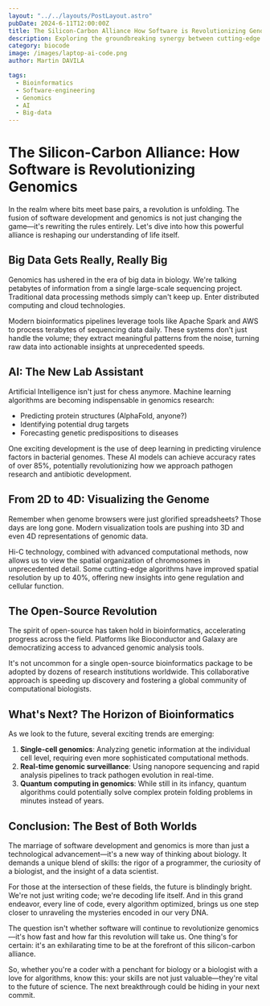 ```yaml
---
layout: "../../layouts/PostLayout.astro"
pubDate: 2024-6-11T12:00:00Z
title: The Silicon-Carbon Alliance How Software is Revolutionizing Genomics
description: Exploring the groundbreaking synergy between cutting-edge software development and modern genomics research.
category: biocode
image: /images/laptop-ai-code.png
author: Martin DAVILA

tags:
  - Bioinformatics
  - Software-engineering
  - Genomics
  - AI
  - Big-data
---
```


# The Silicon-Carbon Alliance: How Software is Revolutionizing Genomics

In the realm where bits meet base pairs, a revolution is unfolding. The fusion of software development and genomics is not just changing the game—it's rewriting the rules entirely. Let's dive into how this powerful alliance is reshaping our understanding of life itself.

## Big Data Gets Really, Really Big

Genomics has ushered in the era of big data in biology. We're talking petabytes of information from a single large-scale sequencing project. Traditional data processing methods simply can't keep up. Enter distributed computing and cloud technologies.

Modern bioinformatics pipelines leverage tools like Apache Spark and AWS to process terabytes of sequencing data daily. These systems don't just handle the volume; they extract meaningful patterns from the noise, turning raw data into actionable insights at unprecedented speeds.

## AI: The New Lab Assistant

Artificial Intelligence isn't just for chess anymore. Machine learning algorithms are becoming indispensable in genomics research:

- Predicting protein structures (AlphaFold, anyone?)
- Identifying potential drug targets
- Forecasting genetic predispositions to diseases

One exciting development is the use of deep learning in predicting virulence factors in bacterial genomes. These AI models can achieve accuracy rates of over 85%, potentially revolutionizing how we approach pathogen research and antibiotic development.

## From 2D to 4D: Visualizing the Genome

Remember when genome browsers were just glorified spreadsheets? Those days are long gone. Modern visualization tools are pushing into 3D and even 4D representations of genomic data.

Hi-C technology, combined with advanced computational methods, now allows us to view the spatial organization of chromosomes in unprecedented detail. Some cutting-edge algorithms have improved spatial resolution by up to 40%, offering new insights into gene regulation and cellular function.

## The Open-Source Revolution

The spirit of open-source has taken hold in bioinformatics, accelerating progress across the field. Platforms like Bioconductor and Galaxy are democratizing access to advanced genomic analysis tools.

It's not uncommon for a single open-source bioinformatics package to be adopted by dozens of research institutions worldwide. This collaborative approach is speeding up discovery and fostering a global community of computational biologists.

## What's Next? The Horizon of Bioinformatics

As we look to the future, several exciting trends are emerging:

1. **Single-cell genomics**: Analyzing genetic information at the individual cell level, requiring even more sophisticated computational methods.
2. **Real-time genomic surveillance**: Using nanopore sequencing and rapid analysis pipelines to track pathogen evolution in real-time.
3. **Quantum computing in genomics**: While still in its infancy, quantum algorithms could potentially solve complex protein folding problems in minutes instead of years.

## Conclusion: The Best of Both Worlds

The marriage of software development and genomics is more than just a technological advancement—it's a new way of thinking about biology. It demands a unique blend of skills: the rigor of a programmer, the curiosity of a biologist, and the insight of a data scientist.

For those at the intersection of these fields, the future is blindingly bright. We're not just writing code; we're decoding life itself. And in this grand endeavor, every line of code, every algorithm optimized, brings us one step closer to unraveling the mysteries encoded in our very DNA.

The question isn't whether software will continue to revolutionize genomics—it's how fast and how far this revolution will take us. One thing's for certain: it's an exhilarating time to be at the forefront of this silicon-carbon alliance.

So, whether you're a coder with a penchant for biology or a biologist with a love for algorithms, know this: your skills are not just valuable—they're vital to the future of science. The next breakthrough could be hiding in your next commit.
